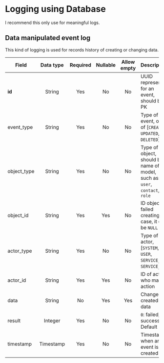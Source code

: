 # Logging using Database

I recommend this only use for meaningful logs.

## Data manipulated event log

This kind of logging is used for records history of creating or changing data.

|    Field    | Data type | Required | Nullable | Allow empty |                                 Description                                 |
| ----------- | :-------: | :------: | :------: | :---------: | --------------------------------------------------------------------------- |
| **id**      |  String   |   Yes    |    No    |     No      | UUID represent for an event, should be PK                                   |
| event_type  |  String   |   Yes    |    No    |     No      | Type of event, one of [`CREATED`, `UPDATED`, `DELETED`]                     |
| object_type |  String   |   Yes    |    No    |     No      | Type of object, should be name of model, such as: `user`, `contact`, `role` |
| object_id   |  String   |   Yes    |   Yes    |     No      | ID object, in failed creating case, it can be `NULL`                        |
| actor_type  |  String   |   Yes    |    No    |     No      | Type of actor, [`SYSTEM`, `USER`, `SERVICE_A`, `SERVICE_B`]                 |
| actor_id    |  String   |   Yes    |   Yes    |     No      | ID of actor, who made action                                                |
| data        |  String   |    No    |   Yes    |     Yes     | Changed or created data                                                     |
| result      |  Integer  |   Yes    |    No    |     No      | `0`: failed, `1`: success. Default `1`                                      |
| timestamp   | Timestamp |   Yes    |    No    |     No      | Timestamp when an event is created                                          |
